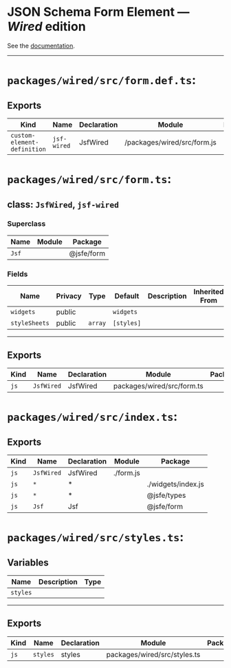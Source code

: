 # JSON Schema Form Element — ***Wired*** edition

See the [documentation](../../README.md). 

---

# `packages/wired/src/form.def.ts`:

## Exports

| Kind                        | Name        | Declaration | Module                      | Package |
| --------------------------- | ----------- | ----------- | --------------------------- | ------- |
| `custom-element-definition` | `jsf-wired` | JsfWired    | /packages/wired/src/form.js |         |

# `packages/wired/src/form.ts`:

## class: `JsfWired`, `jsf-wired`

### Superclass

| Name  | Module | Package    |
| ----- | ------ | ---------- |
| `Jsf` |        | @jsfe/form |

### Fields

| Name          | Privacy | Type    | Default    | Description | Inherited From |
| ------------- | ------- | ------- | ---------- | ----------- | -------------- |
| `widgets`     | public  |         | `widgets`  |             |                |
| `styleSheets` | public  | `array` | `[styles]` |             |                |

<hr/>

## Exports

| Kind | Name       | Declaration | Module                     | Package |
| ---- | ---------- | ----------- | -------------------------- | ------- |
| `js` | `JsfWired` | JsfWired    | packages/wired/src/form.ts |         |

# `packages/wired/src/index.ts`:

## Exports

| Kind | Name       | Declaration | Module    | Package            |
| ---- | ---------- | ----------- | --------- | ------------------ |
| `js` | `JsfWired` | JsfWired    | ./form.js |                    |
| `js` | `*`        | \*          |           | ./widgets/index.js |
| `js` | `*`        | \*          |           | @jsfe/types        |
| `js` | `Jsf`      | Jsf         |           | @jsfe/form         |

# `packages/wired/src/styles.ts`:

## Variables

| Name     | Description | Type |
| -------- | ----------- | ---- |
| `styles` |             |      |

<hr/>

## Exports

| Kind | Name     | Declaration | Module                       | Package |
| ---- | -------- | ----------- | ---------------------------- | ------- |
| `js` | `styles` | styles      | packages/wired/src/styles.ts |         |


